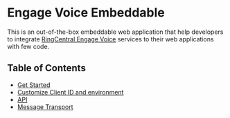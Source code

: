 # Engage Voice Embeddable

This is an out-of-the-box embeddable web application that help developers to integrate [RingCentral Engage Voice](https://www.ringcentral.com/engage/engage-voice.html) services to their web applications with few code.

## Table of Contents

* [Get Started](get-started.md)
* [Customize Client ID and environment](customize-client-id.md)
* [API](api.md)
* [Message Transport](message-transport.md)
